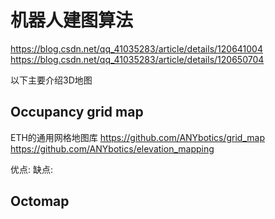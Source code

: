 # 机器人建图算法

https://blog.csdn.net/qq_41035283/article/details/120641004
https://blog.csdn.net/qq_41035283/article/details/120650704

以下主要介绍3D地图


## Occupancy grid map

ETH的通用网格地图库
https://github.com/ANYbotics/grid_map
https://github.com/ANYbotics/elevation_mapping

优点:
缺点:

## Octomap
